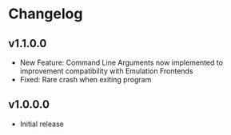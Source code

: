# Changelog 

## v1.1.0.0
* New Feature: Command Line Arguments now implemented to improvement compatibility with Emulation Frontends  
* Fixed: Rare crash when exiting program 

## v1.0.0.0
* Initial release 